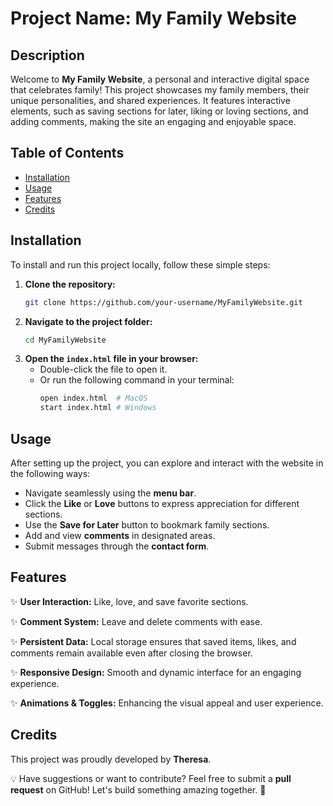 # Project Name: My Family Website

## Description
Welcome to **My Family Website**, a personal and interactive digital space that celebrates family! This project showcases my family members, their unique personalities, and shared experiences. It features interactive elements, such as saving sections for later, liking or loving sections, and adding comments, making the site an engaging and enjoyable space.

## Table of Contents
- [Installation](#installation)
- [Usage](#usage)
- [Features](#features)
- [Credits](#credits)

## Installation
To install and run this project locally, follow these simple steps:

1. **Clone the repository:**
   ```sh
   git clone https://github.com/your-username/MyFamilyWebsite.git
   ```
2. **Navigate to the project folder:**
   ```sh
   cd MyFamilyWebsite
   ```
3. **Open the `index.html` file in your browser:**
   - Double-click the file to open it.
   - Or run the following command in your terminal:
     ```sh
     open index.html  # MacOS
     start index.html # Windows
     ```

## Usage
After setting up the project, you can explore and interact with the website in the following ways:
- Navigate seamlessly using the **menu bar**.
- Click the **Like** or **Love** buttons to express appreciation for different sections.
- Use the **Save for Later** button to bookmark family sections.
- Add and view **comments** in designated areas.
- Submit messages through the **contact form**.

## Features
✨ **User Interaction:** Like, love, and save favorite sections.

✨ **Comment System:** Leave and delete comments with ease.

✨ **Persistent Data:** Local storage ensures that saved items, likes, and comments remain available even after closing the browser.

✨ **Responsive Design:** Smooth and dynamic interface for an engaging experience.

✨ **Animations & Toggles:** Enhancing the visual appeal and user experience.

## Credits
This project was proudly developed by **Theresa**.

💡 Have suggestions or want to contribute? Feel free to submit a **pull request** on GitHub! Let's build something amazing together. 🚀

